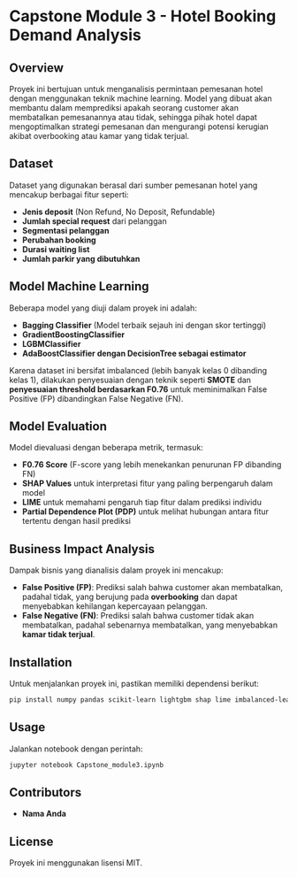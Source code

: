 # Capstone Module 3 - Hotel Booking Demand Analysis

## Overview

Proyek ini bertujuan untuk menganalisis permintaan pemesanan hotel dengan menggunakan teknik machine learning. Model yang dibuat akan membantu dalam memprediksi apakah seorang customer akan membatalkan pemesanannya atau tidak, sehingga pihak hotel dapat mengoptimalkan strategi pemesanan dan mengurangi potensi kerugian akibat overbooking atau kamar yang tidak terjual.

## Dataset

Dataset yang digunakan berasal dari sumber pemesanan hotel yang mencakup berbagai fitur seperti:

- **Jenis deposit** (Non Refund, No Deposit, Refundable)
- **Jumlah special request** dari pelanggan
- **Segmentasi pelanggan**
- **Perubahan booking**
- **Durasi waiting list**
- **Jumlah parkir yang dibutuhkan**

## Model Machine Learning

Beberapa model yang diuji dalam proyek ini adalah:

- **Bagging Classifier** (Model terbaik sejauh ini dengan skor tertinggi)
- **GradientBoostingClassifier**
- **LGBMClassifier**
- **AdaBoostClassifier dengan DecisionTree sebagai estimator**

Karena dataset ini bersifat imbalanced (lebih banyak kelas 0 dibanding kelas 1), dilakukan penyesuaian dengan teknik seperti **SMOTE** dan **penyesuaian threshold berdasarkan F0.76** untuk meminimalkan False Positive (FP) dibandingkan False Negative (FN).

## Model Evaluation

Model dievaluasi dengan beberapa metrik, termasuk:

- **F0.76 Score** (F-score yang lebih menekankan penurunan FP dibanding FN)
- **SHAP Values** untuk interpretasi fitur yang paling berpengaruh dalam model
- **LIME** untuk memahami pengaruh tiap fitur dalam prediksi individu
- **Partial Dependence Plot (PDP)** untuk melihat hubungan antara fitur tertentu dengan hasil prediksi

## Business Impact Analysis

Dampak bisnis yang dianalisis dalam proyek ini mencakup:

- **False Positive (FP)**: Prediksi salah bahwa customer akan membatalkan, padahal tidak, yang berujung pada **overbooking** dan dapat menyebabkan kehilangan kepercayaan pelanggan.
- **False Negative (FN)**: Prediksi salah bahwa customer tidak akan membatalkan, padahal sebenarnya membatalkan, yang menyebabkan **kamar tidak terjual**.

## Installation

Untuk menjalankan proyek ini, pastikan memiliki dependensi berikut:

```bash
pip install numpy pandas scikit-learn lightgbm shap lime imbalanced-learn
```

## Usage

Jalankan notebook dengan perintah:

```bash
jupyter notebook Capstone_module3.ipynb
```

## Contributors

- **Nama Anda**

## License

Proyek ini menggunakan lisensi MIT.

